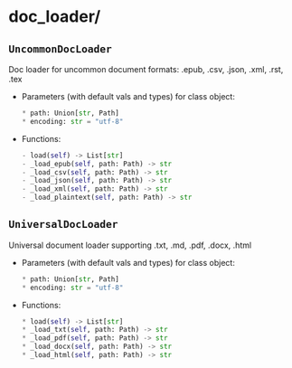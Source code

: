 # doc_loader/

## `UncommonDocLoader` 

Doc loader for uncommon document formats: .epub, .csv, .json, .xml, .rst, .tex

- Parameters (with default vals and types) for class object:
    ```python
    * path: Union[str, Path]
    * encoding: str = "utf-8"

- Functions:
    ```python
    - load(self) -> List[str]
    - _load_epub(self, path: Path) -> str
    - _load_csv(self, path: Path) -> str
    - _load_json(self, path: Path) -> str
    - _load_xml(self, path: Path) -> str
    - _load_plaintext(self, path: Path) -> str

## `UniversalDocLoader` 

Universal document loader supporting .txt, .md, .pdf, .docx, .html

- Parameters (with default vals and types) for class object:
    ```py
    * path: Union[str, Path]
    * encoding: str = "utf-8"

- Functions:
    ```py
    * load(self) -> List[str]
    * _load_txt(self, path: Path) -> str
    * _load_pdf(self, path: Path) -> str
    * _load_docx(self, path: Path) -> str
    * _load_html(self, path: Path) -> str
